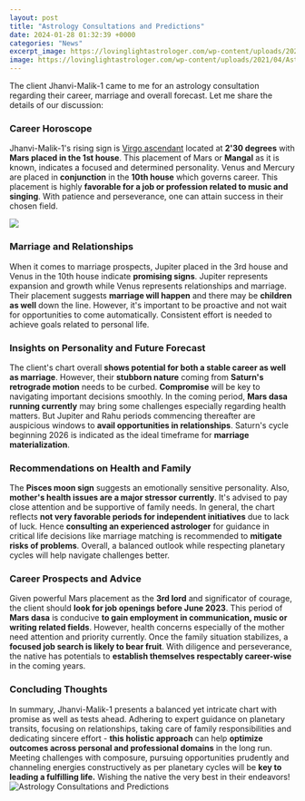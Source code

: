 ```yaml
---
layout: post
title: "Astrology Consultations and Predictions"
date: 2024-01-28 01:32:39 +0000
categories: "News"
excerpt_image: https://lovinglightastrologer.com/wp-content/uploads/2021/04/AstrologyChart-1-768x583.jpg
image: https://lovinglightastrologer.com/wp-content/uploads/2021/04/AstrologyChart-1-768x583.jpg
---
```


The client Jhanvi-Malik-1 came to me for an astrology consultation regarding their career, marriage and overall forecast. Let me share the details of our discussion:
### Career Horoscope 
Jhanvi-Malik-1's rising sign is [Virgo ascendant](https://store.fi.io.vn/collection/corgi) located at **2'30 degrees** with **Mars placed in the 1st house**. This placement of Mars or **Mangal** as it is known, indicates a focused and determined personality. Venus and Mercury are placed in **conjunction** in the **10th house** which governs career. This placement is highly **favorable for a job or profession related to music and singing**. With patience and perseverance, one can attain success in their chosen field. 

![](http://static1.squarespace.com/static/5ceb497e7dfbce0001e0a912/t/5cfaf0733122540001dc80be/1559949427918/catherine-urban-astrology-consultations.jpg?format=1500w)
### Marriage and Relationships 
When it comes to marriage prospects, Jupiter placed in the 3rd house and Venus in the 10th house indicate **promising signs**. Jupiter represents expansion and growth while Venus represents relationships and marriage. Their placement suggests **marriage will happen** and there may be **children as well** down the line. However, it's important to be proactive and not wait for opportunities to come automatically. Consistent effort is needed to achieve goals related to personal life. 
### Insights on Personality and Future Forecast
The client's chart overall **shows potential for both a stable career as well as marriage**. However, their **stubborn nature** coming from **Saturn's retrograde motion** needs to be curbed. **Compromise** will be key to navigating important decisions smoothly. In the coming period, **Mars dasa running currently** may bring some challenges especially regarding health matters. But Jupiter and Rahu periods commencing thereafter are auspicious windows to **avail opportunities in relationships**. Saturn's cycle beginning 2026 is indicated as the ideal timeframe for **marriage materialization**. 
### Recommendations on Health and Family 
The **Pisces moon sign** suggests an emotionally sensitive personality. Also, **mother's health issues are a major stressor currently**. It's advised to pay close attention and be supportive of family needs. In general, the chart reflects **not very favorable periods for independent initiatives** due to lack of luck. Hence **consulting an experienced astrologer** for guidance in critical life decisions like marriage matching is recommended to **mitigate risks of problems**. Overall, a balanced outlook while respecting planetary cycles will help navigate challenges better.
### Career Prospects and Advice 
Given powerful Mars placement as the **3rd lord** and significator of courage, the client should **look for job openings before June 2023**. This period of **Mars dasa** is conducive **to gain employment in communication, music or writing related fields**. However, health concerns especially of the mother need attention and priority currently. Once the family situation stabilizes, a **focused job search is likely to bear fruit**. With diligence and perseverance, the native has potentials to **establish themselves respectably career-wise** in the coming years.
### Concluding Thoughts
In summary, Jhanvi-Malik-1 presents a balanced yet intricate chart with promise as well as tests ahead. Adhering to expert guidance on planetary transits, focusing on relationships, taking care of family responsibilities and dedicating sincere effort - **this holistic approach** can help **optimize outcomes across personal and professional domains** in the long run. Meeting challenges with composure, pursuing opportunities prudently and channeling energies constructively as per planetary cycles will be **key to leading a fulfilling life.** Wishing the native the very best in their endeavors!
![Astrology Consultations and Predictions](https://lovinglightastrologer.com/wp-content/uploads/2021/04/AstrologyChart-1-768x583.jpg)